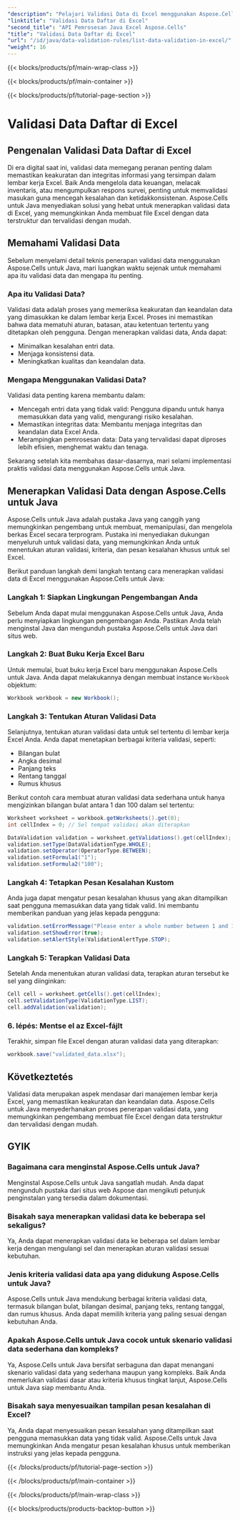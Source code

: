 ```yaml
---
"description": "Pelajari Validasi Data di Excel menggunakan Aspose.Cells untuk Java. Terapkan aturan, pesan kesalahan, dan banyak lagi."
"linktitle": "Validasi Data Daftar di Excel"
"second_title": "API Pemrosesan Java Excel Aspose.Cells"
"title": "Validasi Data Daftar di Excel"
"url": "/id/java/data-validation-rules/list-data-validation-in-excel/"
"weight": 16
---
```


{{< blocks/products/pf/main-wrap-class >}}

{{< blocks/products/pf/main-container >}}

{{< blocks/products/pf/tutorial-page-section >}}

# Validasi Data Daftar di Excel


## Pengenalan Validasi Data Daftar di Excel

Di era digital saat ini, validasi data memegang peranan penting dalam memastikan keakuratan dan integritas informasi yang tersimpan dalam lembar kerja Excel. Baik Anda mengelola data keuangan, melacak inventaris, atau mengumpulkan respons survei, penting untuk memvalidasi masukan guna mencegah kesalahan dan ketidakkonsistenan. Aspose.Cells untuk Java menyediakan solusi yang hebat untuk menerapkan validasi data di Excel, yang memungkinkan Anda membuat file Excel dengan data terstruktur dan tervalidasi dengan mudah.

## Memahami Validasi Data

Sebelum menyelami detail teknis penerapan validasi data menggunakan Aspose.Cells untuk Java, mari luangkan waktu sejenak untuk memahami apa itu validasi data dan mengapa itu penting.

### Apa itu Validasi Data?

Validasi data adalah proses yang memeriksa keakuratan dan keandalan data yang dimasukkan ke dalam lembar kerja Excel. Proses ini memastikan bahwa data mematuhi aturan, batasan, atau ketentuan tertentu yang ditetapkan oleh pengguna. Dengan menerapkan validasi data, Anda dapat:

- Minimalkan kesalahan entri data.
- Menjaga konsistensi data.
- Meningkatkan kualitas dan keandalan data.

### Mengapa Menggunakan Validasi Data?

Validasi data penting karena membantu dalam:

- Mencegah entri data yang tidak valid: Pengguna dipandu untuk hanya memasukkan data yang valid, mengurangi risiko kesalahan.
- Memastikan integritas data: Membantu menjaga integritas dan keandalan data Excel Anda.
- Merampingkan pemrosesan data: Data yang tervalidasi dapat diproses lebih efisien, menghemat waktu dan tenaga.

Sekarang setelah kita membahas dasar-dasarnya, mari selami implementasi praktis validasi data menggunakan Aspose.Cells untuk Java.

## Menerapkan Validasi Data dengan Aspose.Cells untuk Java

Aspose.Cells untuk Java adalah pustaka Java yang canggih yang memungkinkan pengembang untuk membuat, memanipulasi, dan mengelola berkas Excel secara terprogram. Pustaka ini menyediakan dukungan menyeluruh untuk validasi data, yang memungkinkan Anda untuk menentukan aturan validasi, kriteria, dan pesan kesalahan khusus untuk sel Excel.

Berikut panduan langkah demi langkah tentang cara menerapkan validasi data di Excel menggunakan Aspose.Cells untuk Java:

### Langkah 1: Siapkan Lingkungan Pengembangan Anda

Sebelum Anda dapat mulai menggunakan Aspose.Cells untuk Java, Anda perlu menyiapkan lingkungan pengembangan Anda. Pastikan Anda telah menginstal Java dan mengunduh pustaka Aspose.Cells untuk Java dari situs web.

### Langkah 2: Buat Buku Kerja Excel Baru

Untuk memulai, buat buku kerja Excel baru menggunakan Aspose.Cells untuk Java. Anda dapat melakukannya dengan membuat instance `Workbook` objektum:

```java
Workbook workbook = new Workbook();
```

### Langkah 3: Tentukan Aturan Validasi Data

Selanjutnya, tentukan aturan validasi data untuk sel tertentu di lembar kerja Excel Anda. Anda dapat menetapkan berbagai kriteria validasi, seperti:

- Bilangan bulat
- Angka desimal
- Panjang teks
- Rentang tanggal
- Rumus khusus

Berikut contoh cara membuat aturan validasi data sederhana untuk hanya mengizinkan bilangan bulat antara 1 dan 100 dalam sel tertentu:

```java
Worksheet worksheet = workbook.getWorksheets().get(0);
int cellIndex = 0; // Sel tempat validasi akan diterapkan

DataValidation validation = worksheet.getValidations().get(cellIndex);
validation.setType(DataValidationType.WHOLE);
validation.setOperator(OperatorType.BETWEEN);
validation.setFormula1("1");
validation.setFormula2("100");
```

### Langkah 4: Tetapkan Pesan Kesalahan Kustom

Anda juga dapat mengatur pesan kesalahan khusus yang akan ditampilkan saat pengguna memasukkan data yang tidak valid. Ini membantu memberikan panduan yang jelas kepada pengguna:

```java
validation.setErrorMessage("Please enter a whole number between 1 and 100.");
validation.setShowError(true);
validation.setAlertStyle(ValidationAlertType.STOP);
```

### Langkah 5: Terapkan Validasi Data

Setelah Anda menentukan aturan validasi data, terapkan aturan tersebut ke sel yang diinginkan:

```java
Cell cell = worksheet.getCells().get(cellIndex);
cell.setValidationType(ValidationType.LIST);
cell.addValidation(validation);
```

### 6. lépés: Mentse el az Excel-fájlt

Terakhir, simpan file Excel dengan aturan validasi data yang diterapkan:

```java
workbook.save("validated_data.xlsx");
```

## Következtetés

Validasi data merupakan aspek mendasar dari manajemen lembar kerja Excel, yang memastikan keakuratan dan keandalan data. Aspose.Cells untuk Java menyederhanakan proses penerapan validasi data, yang memungkinkan pengembang membuat file Excel dengan data terstruktur dan tervalidasi dengan mudah.

## GYIK

### Bagaimana cara menginstal Aspose.Cells untuk Java?

Menginstal Aspose.Cells untuk Java sangatlah mudah. Anda dapat mengunduh pustaka dari situs web Aspose dan mengikuti petunjuk penginstalan yang tersedia dalam dokumentasi.

### Bisakah saya menerapkan validasi data ke beberapa sel sekaligus?

Ya, Anda dapat menerapkan validasi data ke beberapa sel dalam lembar kerja dengan mengulangi sel dan menerapkan aturan validasi sesuai kebutuhan.

### Jenis kriteria validasi data apa yang didukung Aspose.Cells untuk Java?

Aspose.Cells untuk Java mendukung berbagai kriteria validasi data, termasuk bilangan bulat, bilangan desimal, panjang teks, rentang tanggal, dan rumus khusus. Anda dapat memilih kriteria yang paling sesuai dengan kebutuhan Anda.

### Apakah Aspose.Cells untuk Java cocok untuk skenario validasi data sederhana dan kompleks?

Ya, Aspose.Cells untuk Java bersifat serbaguna dan dapat menangani skenario validasi data yang sederhana maupun yang kompleks. Baik Anda memerlukan validasi dasar atau kriteria khusus tingkat lanjut, Aspose.Cells untuk Java siap membantu Anda.

### Bisakah saya menyesuaikan tampilan pesan kesalahan di Excel?

Ya, Anda dapat menyesuaikan pesan kesalahan yang ditampilkan saat pengguna memasukkan data yang tidak valid. Aspose.Cells untuk Java memungkinkan Anda mengatur pesan kesalahan khusus untuk memberikan instruksi yang jelas kepada pengguna.

{{< /blocks/products/pf/tutorial-page-section >}}

{{< /blocks/products/pf/main-container >}}

{{< /blocks/products/pf/main-wrap-class >}}

{{< blocks/products/products-backtop-button >}}